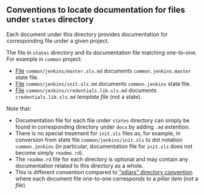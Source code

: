 
## Conventions to locate documentation for files under `states` directory ##

Each document under this directory provides documentation for corresponding
file under a given project.

The file in `states` directory and its documentation file matching one-to-one.
For example in `common` project:
* [File](docs/states/common/jenkins/master.sls.md) `common/jenkins/master.sls.md` documents `common.jenkins.master` state file.
* [File](docs/states/common/jenkins/init.sls.md) `common/jenkins/init.sls.md` documents `common.jenkins` state file.
* [File](docs/states/common/jenkins/credentials.lib.sls.md) `common/jenkins/credentials.lib.sls.md` documents `credentials.lib.sls.md` _template file_ (not a state).

Note that:
* Documentation file for each file under `states` directory can simply be found in corresponding directory under `docs` by adding `.md` extention.
* There is no special treatment for `init.sls` files as, for example, in conversion from state file `common/jenkins/init.sls` to dot notation `common.jenkins` (in particular, documentation file for `init.sls` does not become simply `readme.rd`).
* The `readme.rd` file for each directory is optional and may contain any documentation related to this directory as a whole.
* This is different convention compared to ["pillars" directory convention](docs/pillars/readme.md) where each document file one-to-one corresponds to a _pillar item_ (not a _file_).

